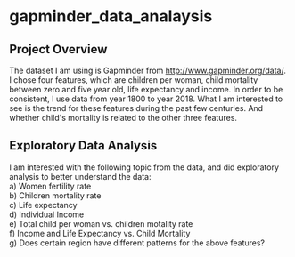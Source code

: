 # gapminder_data_analaysis

## Project Overview

The dataset I am using is Gapminder from http://www.gapminder.org/data/. I chose four features, which are children per woman, child mortality between zero and five year old, life expectancy and income. In order to be consistent, I use data from year 1800 to year 2018. What I am interested to see is the trend for these features during the past few centuries. And whether child's mortality is related to the other three features. 

## Exploratory Data Analysis

I am interested with the following topic from the data, and did exploratory analysis to better understand the data: <br />
a) Women fertility rate <br /> 
b) Children mortality rate <br />
c) Life expectancy <br />
d) Individual Income <br />
e) Total child per woman vs. children motality rate <br />
f) Income and Life Expectancy vs. Child Mortality <br />
g) Does certain region have different patterns for the above features? <br />
